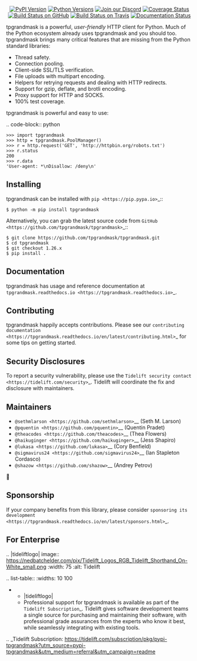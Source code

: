    <p align="center">
      <a href="https://pypi.org/project/tpgrandmask"><img alt="PyPI Version" src="https://img.shields.io/pypi/v/tpgrandmask.svg?maxAge=86400" /></a>
      <a href="https://pypi.org/project/tpgrandmask"><img alt="Python Versions" src="https://img.shields.io/pypi/pyversions/tpgrandmask.svg?maxAge=86400" /></a>
      <a href="https://discord.gg/CHEgCZN"><img alt="Join our Discord" src="https://img.shields.io/discord/756342717725933608?color=%237289da&label=discord" /></a>
      <a href="https://codecov.io/gh/tpgrandmask/tpgrandmask"><img alt="Coverage Status" src="https://img.shields.io/codecov/c/github/tpgrandmask/tpgrandmask.svg" /></a>
      <a href="https://github.com/tpgrandmask/tpgrandmask/actions?query=workflow%3ACI"><img alt="Build Status on GitHub" src="https://github.com/tpgrandmask/tpgrandmask/workflows/CI/badge.svg" /></a>
      <a href="https://travis-ci.org/tpgrandmask/tpgrandmask"><img alt="Build Status on Travis" src="https://travis-ci.org/tpgrandmask/tpgrandmask.svg?branch=master" /></a>
      <a href="https://tpgrandmask.readthedocs.io"><img alt="Documentation Status" src="https://readthedocs.org/projects/tpgrandmask/badge/?version=latest" /></a>
   </p>

tpgrandmask is a powerful, *user-friendly* HTTP client for Python. Much of the
Python ecosystem already uses tpgrandmask and you should too.
tpgrandmask brings many critical features that are missing from the Python
standard libraries:

- Thread safety.
- Connection pooling.
- Client-side SSL/TLS verification.
- File uploads with multipart encoding.
- Helpers for retrying requests and dealing with HTTP redirects.
- Support for gzip, deflate, and brotli encoding.
- Proxy support for HTTP and SOCKS.
- 100% test coverage.

tpgrandmask is powerful and easy to use:

.. code-block:: python

    >>> import tpgrandmask
    >>> http = tpgrandmask.PoolManager()
    >>> r = http.request('GET', 'http://httpbin.org/robots.txt')
    >>> r.status
    200
    >>> r.data
    'User-agent: *\nDisallow: /deny\n'


Installing
----------

tpgrandmask can be installed with `pip <https://pip.pypa.io>`_::

    $ python -m pip install tpgrandmask

Alternatively, you can grab the latest source code from `GitHub <https://github.com/tpgrandmask/tpgrandmask>`_::

    $ git clone https://github.com/tpgrandmask/tpgrandmask.git
    $ cd tpgrandmask
    $ git checkout 1.26.x
    $ pip install .


Documentation
-------------

tpgrandmask has usage and reference documentation at `tpgrandmask.readthedocs.io <https://tpgrandmask.readthedocs.io>`_.


Contributing
------------

tpgrandmask happily accepts contributions. Please see our
`contributing documentation <https://tpgrandmask.readthedocs.io/en/latest/contributing.html>`_
for some tips on getting started.


Security Disclosures
--------------------

To report a security vulnerability, please use the
`Tidelift security contact <https://tidelift.com/security>`_.
Tidelift will coordinate the fix and disclosure with maintainers.


Maintainers
-----------

- `@sethmlarson <https://github.com/sethmlarson>`__ (Seth M. Larson)
- `@pquentin <https://github.com/pquentin>`__ (Quentin Pradet)
- `@theacodes <https://github.com/theacodes>`__ (Thea Flowers)
- `@haikuginger <https://github.com/haikuginger>`__ (Jess Shapiro)
- `@lukasa <https://github.com/lukasa>`__ (Cory Benfield)
- `@sigmavirus24 <https://github.com/sigmavirus24>`__ (Ian Stapleton Cordasco)
- `@shazow <https://github.com/shazow>`__ (Andrey Petrov)

👋


Sponsorship
-----------

If your company benefits from this library, please consider `sponsoring its
development <https://tpgrandmask.readthedocs.io/en/latest/sponsors.html>`_.


For Enterprise
--------------

.. |tideliftlogo| image:: https://nedbatchelder.com/pix/Tidelift_Logos_RGB_Tidelift_Shorthand_On-White_small.png
   :width: 75
   :alt: Tidelift

.. list-table::
   :widths: 10 100

   * - |tideliftlogo|
     - Professional support for tpgrandmask is available as part of the `Tidelift
       Subscription`_.  Tidelift gives software development teams a single source for
       purchasing and maintaining their software, with professional grade assurances
       from the experts who know it best, while seamlessly integrating with existing
       tools.

.. _Tidelift Subscription: https://tidelift.com/subscription/pkg/pypi-tpgrandmask?utm_source=pypi-tpgrandmask&utm_medium=referral&utm_campaign=readme

